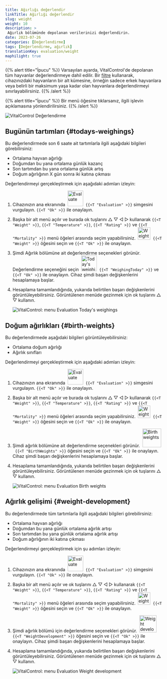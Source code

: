 ```yaml
---
title: Ağırlığı değerlendir
linkTitle: Ağırlığı değerlendir
slug: weight
weight: 10
description: >
 Ağırlık bölümünde depolanan verilerinizi değerlendirin.
date: 2023-07-26
categories: [Değerlendirme]
tags: [Değerlendirme, ağırlık]
translationKey: evaluation/weight
maphilight: true
---
```

{{% alert title="İpucu" %}}
Varsayılan ayarda, VitalControl'de depolanan tüm hayvanlar değerlendirmeye dahil edilir. Bir [filtre](../../filter/) kullanarak, cihazınızdaki hayvanların bir alt kümesine, örneğin sadece erkek hayvanlara veya belirli bir maksimum yaşa kadar olan hayvanlara değerlendirmeyi sınırlayabilirsiniz.
{{% /alert %}}

{{% alert title="İpucu" %}}
Bir menü öğesine tıklarsanız, ilgili işlevin açıklamasına yönlendirilirsiniz.
{{% /alert %}}

<img src="../images/imagemap.png" alt="VitalControl Değerlendirme" title="Ağırlık" usemap="#workmap" class="maphilight" />

<map name="workmap">
   <area shape="rect" coords="3,40,116,160" alt="Bugünün tartımları" title="VitalControl ile kaydedilen hayvanlarınızın bugünkü ağırlık değerlerini değerlendirin&#10;Fare tıklaması: belgeler" href="/en/docs/evaluation/weight/#todays-weighings">
   <area shape="rect" coords="116,40,238,160" alt="Doğum ağırlıkları" title="Depolanan doğum ağırlıklarınızı değerlendirin&#10;Fare tıklaması: belgeler" href="/en/docs/evaluation/weight/#birth-weights">
   <area shape="rect" coords="3,160,116,279" alt="Ağırlık gelişimi" title="Hayvanlarınızın ağırlık gelişimini değerlendirin&#10;Fare tıklaması: belgeler" href="/en/docs/evaluation/weight/#weight-development">

   <area shape="rect" coords="150,282,238,319" alt="Filtre" title="Bir filtre ayarlayın&#10;Fare tıklaması: belgeler" href="/en/docs/filter">
   <area shape="rect" coords="2,282,95,319" alt="Geri" title="Bir seviye geri git&#10;Fare tıklaması: belgeler" href="/en/docs/evaluation/">
</map>

## Bugünün tartımları {#todays-weighings}
Bu değerlendirmede son 6 saate ait tartımlarla ilgili aşağıdaki bilgileri görebilirsiniz:
- Ortalama hayvan ağırlığı
- Doğumdan bu yana ortalama günlük kazanç
- Son tartımdan bu yana ortalama günlük artış
- Doğum ağırlığının X gün sonra iki katına çıkması

Değerlendirmeyi gerçekleştirmek için aşağıdaki adımları izleyin:

1. Cihazınızın ana ekranında &nbsp;<img src="/icons/main/evaluation.svg" width="50" align="bottom" alt="Evaluate" />&nbsp; `{{<T "Evaluation" >}}` simgesini vurgulayın. `{{<T "Ok" >}}` ile onaylayın.

2. Başka bir alt menü açılır ve burada ok tuşlarını △ ▽ ◁ ▷ kullanarak `{{<T "Weight" >}}`, `{{<T "Temperature" >}}`, `{{<T "Rating" >}}` ve `{{<T "Mortality" >}}` menü öğeleri arasında seçim yapabilirsiniz. &nbsp;<img src="/icons/evaluation/weight.svg" width="40" align="bottom" alt="Weight" />&nbsp; `{{<T "Weight" >}}` öğesini seçin ve `{{<T "Ok" >}}` ile onaylayın.

3. Şimdi Ağırlık bölümüne ait değerlendirme seçenekleri görünür. Değerlendirme seçeneğini seçin &nbsp;<img src="/icons/evaluation/weighingtoday.svg" width="50" align="bottom" alt="Today's weighing" />&nbsp; `{{<T "WeighingToday" >}}` ve `{{<T "Ok" >}}` ile onaylayın. Cihaz şimdi başarı değişkenlerini hesaplamaya başlar.

4. Hesaplama tamamlandığında, yukarıda belirtilen başarı değişkenlerini görüntüleyebilirsiniz. Görüntülenen menüde gezinmek için ok tuşlarını △ ▽ kullanın.

   ![VitalControl: menu Evaluation Today's weighings](../images/todaysweighings.png "Evaluate Today's weighings")

## Doğum ağırlıkları {#birth-weights}
Bu değerlendirmede aşağıdaki bilgileri görüntüleyebilirsiniz:
- Ortalama doğum ağırlığı
- Ağırlık sınıfları

Değerlendirmeyi gerçekleştirmek için aşağıdaki adımları izleyin:

1. Cihazınızın ana ekranında &nbsp;<img src="/icons/main/evaluation.svg" width="50" align="bottom" alt="Evaluate" />&nbsp; `{{<T "Evaluation" >}}` simgesini vurgulayın. `{{<T "Ok" >}}` ile onaylayın.

2. Başka bir alt menü açılır ve burada ok tuşlarını △ ▽ ◁ ▷ kullanarak `{{<T "Weight" >}}`, `{{<T "Temperature" >}}`, `{{<T "Rating" >}}` ve `{{<T "Mortality" >}}` menü öğeleri arasında seçim yapabilirsiniz. &nbsp;<img src="/icons/evaluation/weight.svg" width="40" align="bottom" alt="Weight" />&nbsp; `{{<T "Weight" >}}` öğesini seçin ve `{{<T "Ok" >}}` ile onaylayın.

3. Şimdi ağırlık bölümüne ait değerlendirme seçenekleri görünür. &nbsp;<img src="/icons/evaluation/birthweights.svg" width="60" align="bottom" alt="Birth weights" />&nbsp; `{{<T "BirthWeights" >}}` öğesini seçin ve `{{<T "Ok" >}}` ile onaylayın. Cihaz şimdi başarı değişkenlerini hesaplamaya başlar.


4. Hesaplama tamamlandığında, yukarıda belirtilen başarı değişkenlerini görüntüleyebilirsiniz. Görüntülenen menüde gezinmek için ok tuşlarını △ ▽ kullanın.

   ![VitalControl: menu Evaluation Birth weights](../images/birthweights.png "Doğum ağırlıklarını değerlendir")

## Ağırlık gelişimi {#weight-development}

Bu değerlendirmede tüm tartımlarla ilgili aşağıdaki bilgileri görebilirsiniz:
- Ortalama hayvan ağırlığı
- Doğumdan bu yana günlük ortalama ağırlık artışı
- Son tartımdan bu yana günlük ortalama ağırlık artışı
- Doğum ağırlığının iki katına çıkması

Değerlendirmeyi gerçekleştirmek için şu adımları izleyin:

1. Cihazınızın ana ekranında &nbsp;<img src="/icons/main/evaluation.svg" width="50" align="bottom" alt="Evaluate" />&nbsp; `{{<T "Evaluation" >}}` simgesini vurgulayın. `{{<T "Ok" >}}` ile onaylayın.

2. Başka bir alt menü açılır ve ok tuşlarını △ ▽ ◁ ▷ kullanarak `{{<T "Weight" >}}`, `{{<T "Temperature" >}}`, `{{<T "Rating" >}}` ve `{{<T "Mortality" >}}` menü öğeleri arasında seçim yapabilirsiniz. &nbsp;<img src="/icons/evaluation/weight.svg" width="40" align="bottom" alt="Weight" />&nbsp; `{{<T "Weight" >}}` öğesini seçin ve `{{<T "Ok" >}}` ile onaylayın.

3. Şimdi ağırlık bölümü için değerlendirme seçenekleri görünür. &nbsp;<img src="/icons/evaluation/weightdevelopment.svg" width="55" align="bottom" alt="Weight development" />&nbsp; `{{<T "WeightDevelopment" >}}` öğesini seçin ve `{{<T "Ok" >}}` ile onaylayın. Cihaz şimdi başarı değişkenlerini hesaplamaya başlar.

4. Hesaplama tamamlandığında, yukarıda belirtilen başarı değişkenlerini görüntüleyebilirsiniz. Görüntülenen menüde gezinmek için ok tuşlarını △ ▽ kullanın.

   ![VitalControl: menu Evaluation Weight development](../images/weightdevelopment.png "Ağırlık gelişimini değerlendir")

